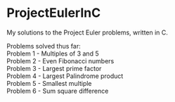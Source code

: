# ProjectEulerInC
My solutions to the Project Euler problems, written in C.

Problems solved thus far:\
Problem 1 - Multiples of 3 and 5\
Problem 2 - Even Fibonacci numbers\
Problem 3 - Largest prime factor\
Problem 4 - Largest Palindrome product \
Problem 5 - Smallest multiple \
Problem 6 - Sum square difference